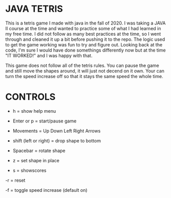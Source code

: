 # JAVA TETRIS

This is a tetris game I made with java in the fall of 2020.
I was taking a JAVA II course at the time and wanted to practice some of what I had learned in my free time.
I did not follow as many best practices at the time, so I went through and cleaned it up a bit before pushing it to the repo.
The logic used to get the game working was fun to try and figure out.
Looking back at the code, I'm sure I would have done somethings differently now but at the time "IT WORKED!" and I was happy with that.

This game does not follow all of the tetris rules.
You can pause the game and still move the shapes around, it will just not decend on it own.
Your can turn the speed increase off so that it stays the same speed the whole time.

# CONTROLS

- h = show help menu

- Enter or p = start/pause game

- Movements = Up Down Left Right Arrows

- shift (left or right) = drop shape to bottom

- Spacebar = rotate shape

- z = set shape in place

- s = showscores

-r = reset

-f = toggle speed increase (default on)
